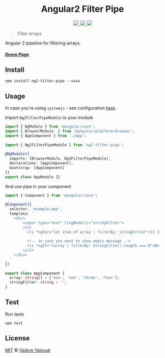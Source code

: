 <h1 align="center">Angular2 Filter Pipe</h1>

<p align="center">
  <a href="https://travis-ci.org/VadimDez/ng2-filter-pipe" alt="build">
    <img src="https://travis-ci.org/VadimDez/ng2-filter-pipe.svg?branch=master" height="18">
  </a>
  
  <a href="https://badge.fury.io/js/ng2-filter-pipe">
    <img src="https://badge.fury.io/js/ng2-filter-pipe.svg" alt="npm version" height="18">
  </a>
  
  <a href="https://david-dm.org/vadimdez/ng2-filter-pipe" title="dependencies status">
    <img src="https://david-dm.org/vadimdez/ng2-filter-pipe.svg" height="18">
  </a>
</p>

> Filter arrays
 
Angular 2 pipeline for filtering arrays.

##### [Demo Page](https://vadimdez.github.io/ng2-filter-pipe/)

## Install

```
npm install ng2-filter-pipe --save
```

## Usage

In case you're using ```systemjs``` - see configuration [here](https://github.com/VadimDez/ng2-filter-pipe/blob/master/SYSTEMJS.md).

Import `Ng2FilterPipeModule` to your module

```ts
import { NgModule } from '@angular/core';
import { BrowserModule  } from '@angular/platform-browser';
import { AppComponent } from './app';
 
import { Ng2FilterPipeModule } from 'ng2-filter-pipe';
 
@NgModule({
  imports: [BrowserModule, Ng2FilterPipeModule],
  declarations: [AppComponent],
  bootstrap: [AppComponent]
})
export class AppModule {}

```

And use pipe in your component
```ts
import { Component } from '@angular/core';
 
@Component({
  selector: 'example-app',
  template: `
    <div>
        <input type="text" [(ngModel)]="stringFilter">
        <ul>
          <li *ngFor="let item of array | filterBy: stringFilter">{{ item }}</li>
          
          <!-- in case you want to show empty message -->
          <li *ngIf="(array | filterBy: stringFilter).length === 0">No matching elements</li>
        </ul>
    </div>  
  `
})
 
export class AppComponent {
  array: string[] = ['one', 'two', 'three', 'four'];
  stringFilter: string = '';
}
```

## Test

Run tests

```
npm test
```

## License

[MIT](https://tldrlegal.com/license/mit-license) © [Vadym Yatsyuk](https://github.com/vadimdez)
